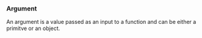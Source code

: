 ### Argument

An argument is a value passed as an input to a function and can be either a primitve or an object.
